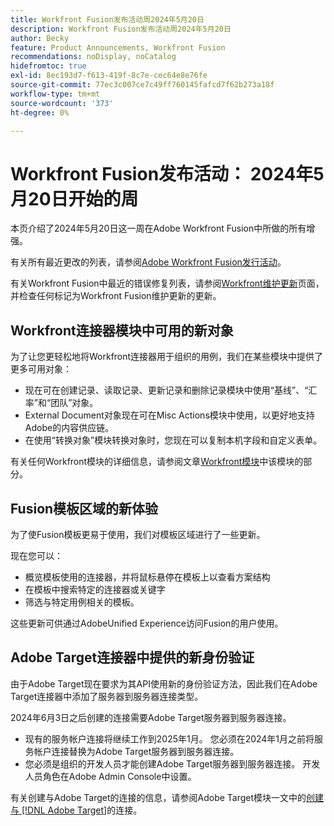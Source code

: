 ```yaml
---
title: Workfront Fusion发布活动周2024年5月20日
description: Workfront Fusion发布活动周2024年5月20日
author: Becky
feature: Product Announcements, Workfront Fusion
recommendations: noDisplay, noCatalog
hidefromtoc: true
exl-id: 8ec193d7-f613-419f-8c7e-cec64e8e76fe
source-git-commit: 77ec3c007ce7c49ff760145fafcd7f62b273a18f
workflow-type: tm+mt
source-wordcount: '373'
ht-degree: 0%

---
```


# Workfront Fusion发布活动： 2024年5月20日开始的周

本页介绍了2024年5月20日这一周在Adobe Workfront Fusion中所做的所有增强。

有关所有最近更改的列表，请参阅[Adobe Workfront Fusion发行活动](/help/workfront-fusion/fusion-product-releases/fusion-release-activity.md)。

有关Workfront Fusion中最近的错误修复列表，请参阅[Workfront维护更新](https://experienceleague.adobe.com/docs/workfront-known-issues/releases/current-updates.html?lang=zh-Hans)页面，并检查任何标记为Workfront Fusion维护更新的更新。

## Workfront连接器模块中可用的新对象

为了让您更轻松地将Workfront连接器用于组织的用例，我们在某些模块中提供了更多可用对象：

* 现在可在创建记录、读取记录、更新记录和删除记录模块中使用“基线”、“汇率”和“团队”对象。
* External Document对象现在可在Misc Actions模块中使用，以更好地支持Adobe的内容供应链。
* 在使用“转换对象”模块转换对象时，您现在可以复制本机字段和自定义表单。

有关任何Workfront模块的详细信息，请参阅文章[Workfront模块](/help/workfront-fusion/references/apps-and-modules/adobe-connectors/workfront-modules.md)中该模块的部分。

## Fusion模板区域的新体验

为了使Fusion模板更易于使用，我们对模板区域进行了一些更新。

现在您可以：

* 概览模板使用的连接器，并将鼠标悬停在模板上以查看方案结构
* 在模板中搜索特定的连接器或关键字
* 筛选与特定用例相关的模板。

这些更新可供通过AdobeUnified Experience访问Fusion的用户使用。

<!--For more information on the Fusion Templates area, see [Scenario Templates](/help/quicksilver/workfront-fusion/scenarios/templates/fusion-templates.md).-->

## Adobe Target连接器中提供的新身份验证

由于Adobe Target现在要求为其API使用新的身份验证方法，因此我们在Adobe Target连接器中添加了服务器到服务器连接类型。

2024年6月3日之后创建的连接需要Adobe Target服务器到服务器连接。

* 现有的服务帐户连接将继续工作到2025年1月。 您必须在2024年1月之前将服务帐户连接替换为Adobe Target服务器到服务器连接。
* 您必须是组织的开发人员才能创建Adobe Target服务器到服务器连接。 开发人员角色在Adobe Admin Console中设置。

有关创建与Adobe Target的连接的信息，请参阅Adobe Target模块一文中的[创建与 [!DNL Adobe Target]](/help/workfront-fusion/references/apps-and-modules/adobe-connectors/adobe-target-modules.md#create-a-connection-to-adobe-target)的连接。
